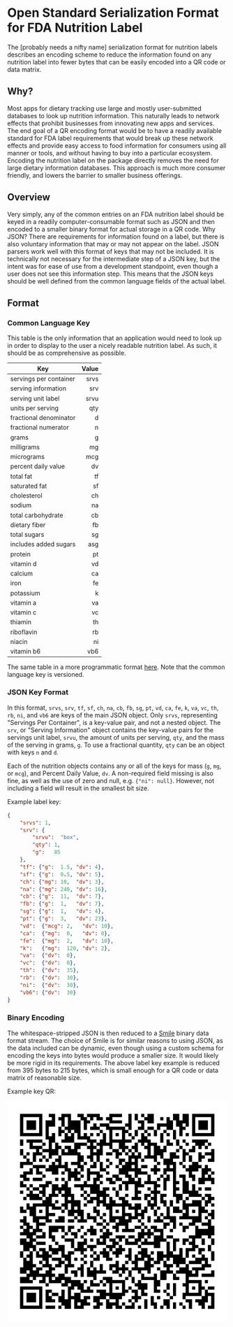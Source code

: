 
# Open Standard Serialization Format for FDA Nutrition Label

The [probably needs a nifty name] serialization format for nutrition labels describes an
encoding scheme to reduce the information found on any nutrition label into fewer bytes
that can be easily encoded into a QR code or data matrix.

## Why?

Most apps for dietary tracking use large and mostly user-submitted databases to look up
nutrition information. This naturally leads to network effects that prohibit businesses from
innovating new apps and services. The end goal of a QR encoding format would be to have a
readily available standard for FDA label requirements that would break up these network
effects and provide easy access to food information for consumers using all manner or tools,
and without having to buy into a particular ecosystem. Encoding the nutrition label on the
package directly removes the need for large dietary information databases. This approach is much
more consumer friendly, and lowers the barrier to smaller business offerings.

## Overview

Very simply, any of the common entries on an FDA nutrition label should be keyed in a readily
computer-consumable format such as JSON and then encoded to a smaller binary format for actual
storage in a QR code. Why JSON? There are requirements for information found on a label, but there
is also voluntary information that may or may not appear on the label. JSON parsers work well
with this format of keys that may not be included. It is technically not necessary for the
intermediate step of a JSON key, but the intent was for ease of use from a development standpoint,
even though a user does not see this information step. This means that the JSON keys should be
well defined from the common language fields of the actual label.

## Format

### Common Language Key

This table is the only information that an application would need to look up in order to display
to the user a nicely readable nutrition label. As such, it should be as comprehensive as possible.

| Key | Value |
| --- | ---: |
| servings per container | srvs |
| serving information | srv |
| serving unit label | srvu |
| units per serving | qty |
| fractional denominator | d |
| fractional numerator | n |
| grams | g |
| milligrams | mg |
| micrograms | mcg |
| percent daily value | dv |
| total fat | tf |
| saturated fat | sf |
| cholesterol | ch |
| sodium | na |
| total carbohydrate | cb |
| dietary fiber | fb |
| total sugars | sg |
| includes added sugars | asg |
| protein | pt |
| vitamin d | vd |
| calcium | ca |
| iron | fe |
| potassium | k |
| vitamin a | va |
| vitamin c | vc |
| thiamin | th |
| riboflavin | rb |
| niacin | ni |
| vitamin b6 | vb6 |

The same table in a more programmatic format [here](clk-en.json). Note that the common language
key is versioned.

### JSON Key Format

In this format, `srvs`, `srv`, `tf`, `sf`, `ch`, `na`, `cb`, `fb`, `sg`, `pt`, `vd`, `ca`, `fe`,
`k`, `va`, `vc`, `th`, `rb`, `ni`, and `vb6` are keys of the main JSON object. Only `srvs`,
representing "Servings Per Container", is a key-value pair, and not a nested object. The `srv`,
or "Serving Information" object contains the key-value pairs for the servings unit label, `srvu`,
the amount of units per serving, `qty`, and the mass of the serving in grams, `g`. To use a
fractional quantity, `qty` can be an object with keys `n` and `d`.

Each of the nutrition objects contains any or all of the keys for mass (`g`, `mg`, or `mcg`),
and Percent Daily Value, `dv`. A non-required field missing is also fine, as well as the use of
zero and null, e.g. `{"ni": null}`. However, not including a field will result in the smallest
bit size.

Example label key:

```json
{
	"srvs": 1,
	"srv": {
		"srvu":  "box",
		"qty": 1,
		"g":   85
	},
	"tf": {"g":  1.5, "dv": 4},
	"sf": {"g":  0.5, "dv": 5},
	"ch": {"mg": 10,  "dv": 3},
	"na": {"mg": 240, "dv": 16},
	"cb": {"g":  11,  "dv": 7},
	"fb": {"g":  1,   "dv": 7},
	"sg": {"g":  1,   "dv": 4},
	"pt": {"g":  3,   "dv": 23},
	"vd":  {"mcg": 2,   "dv": 10},
	"ca":  {"mg":  0,   "dv": 0},
	"fe":  {"mg":  2,   "dv": 10},
	"k":   {"mg":  120, "dv": 2},
	"va":  {"dv":  0},
	"vc":  {"dv":  0},
	"th":  {"dv":  35},
	"rb":  {"dv":  30},
	"ni":  {"dv":  30},
	"vb6": {"dv":  30}
}
```

### Binary Encoding

The whitespace-stripped JSON is then reduced to a
[Smile](https://github.com/FasterXML/smile-format-specification) binary data format stream.
The choice of Smile is for similar reasons to using JSON, as the data included can be dynamic,
even though using a custom schema for encoding the keys into bytes would produce a smaller size.
It would likely be more rigid in its requirements. The above label key example is reduced from 395
bytes to 215 bytes, which is small enough for a QR code or data matrix of reasonable size.

Example key QR:

![Alternative Text](./example/example_label.png)

